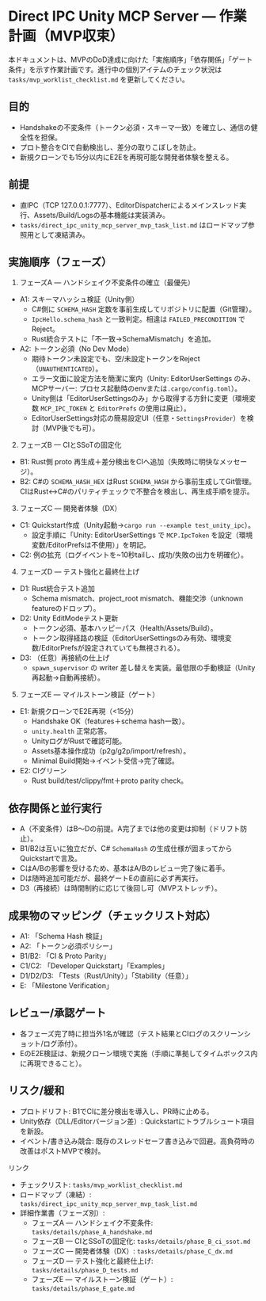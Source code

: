 # Direct IPC Unity MCP Server — 作業計画（MVP収束）

本ドキュメントは、MVPのDoD達成に向けた「実施順序」「依存関係」「ゲート条件」を示す作業計画です。進行中の個別アイテムのチェック状況は `tasks/mvp_worklist_checklist.md` を更新してください。

## 目的
- Handshakeの不変条件（トークン必須・スキーマ一致）を確立し、通信の健全性を担保。
- プロト整合をCIで自動検出し、差分の取りこぼしを防止。
- 新規クローンでも15分以内にE2Eを再現可能な開発者体験を整える。

## 前提
- 直IPC（TCP 127.0.0.1:7777）、EditorDispatcherによるメインスレッド実行、Assets/Build/Logsの基本機能は実装済み。
- `tasks/direct_ipc_unity_mcp_server_mvp_task_list.md` はロードマップ参照用として凍結済み。

## 実施順序（フェーズ）
1) フェーズA — ハンドシェイク不変条件の確立（最優先）
- A1: スキーマハッシュ検証（Unity側）
  - C#側に `SCHEMA_HASH` 定数を事前生成してリポジトリに配置（Git管理）。
  - `IpcHello.schema_hash` と一致判定。相違は `FAILED_PRECONDITION` でReject。
  - Rust統合テストに「不一致→SchemaMismatch」を追加。
- A2: トークン必須（No Dev Mode）
  - 期待トークン未設定でも、空/未設定トークンをReject（`UNAUTHENTICATED`）。
  - エラー文面に設定方法を簡潔に案内（Unity: EditorUserSettings のみ、MCPサーバー: プロセス起動時のenvまたは`.cargo/config.toml`）。
  - Unity側は「EditorUserSettingsのみ」から取得する方針に変更（環境変数 `MCP_IPC_TOKEN` と `EditorPrefs` の使用は廃止）。
  - EditorUserSettings対応の簡易設定UI（任意・`SettingsProvider`）を検討（MVP後でも可）。

2) フェーズB — CIとSSoTの固定化
- B1: Rust側 proto 再生成＋差分検出をCIへ追加（失敗時に明快なメッセージ）。
- B2: C#の `SCHEMA_HASH_HEX` はRust `SCHEMA_HASH` から事前生成してGit管理。CIはRust↔C#のパリティチェックで不整合を検出し、再生成手順を提示。

3) フェーズC — 開発者体験（DX）
- C1: Quickstart作成（Unity起動→`cargo run --example test_unity_ipc`）。
  - 設定手順に「Unity: EditorUserSettings で `MCP.IpcToken` を設定（環境変数/EditorPrefsは不使用）」を明記。
- C2: 例の拡充（ログイベントを~10秒tailし、成功/失敗の出力を明確化）。

4) フェーズD — テスト強化と最終仕上げ
- D1: Rust統合テスト追加
  - Schema mismatch、project_root mismatch、機能交渉（unknown featureのドロップ）。
- D2: Unity EditModeテスト更新
  - トークン必須、基本ハッピーパス（Health/Assets/Build）。
  - トークン取得経路の検証（EditorUserSettingsのみ有効、環境変数/EditorPrefsが設定されていても無視される）。
- D3: （任意）再接続の仕上げ
  - `spawn_supervisor` の writer 差し替えを実装。最低限の手動検証（Unity再起動→自動再接続）。

5) フェーズE — マイルストーン検証（ゲート）
- E1: 新規クローンでE2E再現（<15分）
  - Handshake OK（features＋schema hash一致）。
  - `unity.health` 正常応答。
  - UnityログがRustで確認可能。
  - Assets基本操作成功（p2g/g2p/import/refresh）。
  - Minimal Build開始→イベント受信→完了確認。
- E2: CIグリーン
  - Rust build/test/clippy/fmt＋proto parity check。

## 依存関係と並行実行
- A（不変条件）はB～Dの前提。A完了までは他の変更は抑制（ドリフト防止）。
- B1/B2は互いに独立だが、C# `SchemaHash` の生成仕様が固まってからQuickstartで言及。
- CはA/Bの影響を受けるため、基本はA/Bのレビュー完了後に着手。
- Dは随時追加可能だが、最終ゲートEの直前に必ず再実行。
- D3（再接続）は時間制約に応じて後回し可（MVPストレッチ）。

## 成果物のマッピング（チェックリスト対応）
- A1: 「Schema Hash 検証」
- A2: 「トークン必須ポリシー」
- B1/B2: 「CI & Proto Parity」
- C1/C2: 「Developer Quickstart」「Examples」
- D1/D2/D3: 「Tests（Rust/Unity）」「Stability（任意）」
- E: 「Milestone Verification」

## レビュー/承認ゲート
- 各フェーズ完了時に担当外1名が確認（テスト結果とCIログのスクリーンショット/ログ添付）。
- EのE2E検証は、新規クローン環境で実施（手順に準拠してタイムボックス内に再現できること）。

## リスク/緩和
- プロトドリフト: B1でCIに差分検出を導入し、PR時に止める。
- Unity依存（DLL/Editorバージョン差）: Quickstartにトラブルシュート項目を新設。
- イベント/書き込み競合: 既存のスレッドセーフ書き込みで回避。高負荷時の改善はポストMVPで検討。

リンク
- チェックリスト: `tasks/mvp_worklist_checklist.md`
- ロードマップ（凍結）: `tasks/direct_ipc_unity_mcp_server_mvp_task_list.md`
 - 詳細作業書（フェーズ別）:
   - フェーズA — ハンドシェイク不変条件: `tasks/details/phase_A_handshake.md`
   - フェーズB — CIとSSoTの固定化: `tasks/details/phase_B_ci_ssot.md`
   - フェーズC — 開発者体験（DX）: `tasks/details/phase_C_dx.md`
   - フェーズD — テスト強化と最終仕上げ: `tasks/details/phase_D_tests.md`
   - フェーズE — マイルストーン検証（ゲート）: `tasks/details/phase_E_gate.md`
